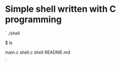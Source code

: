 # Simple shell written with C programming
`
./shell

$ ls

main.c 			shell.c 			shell			README.md

`
##